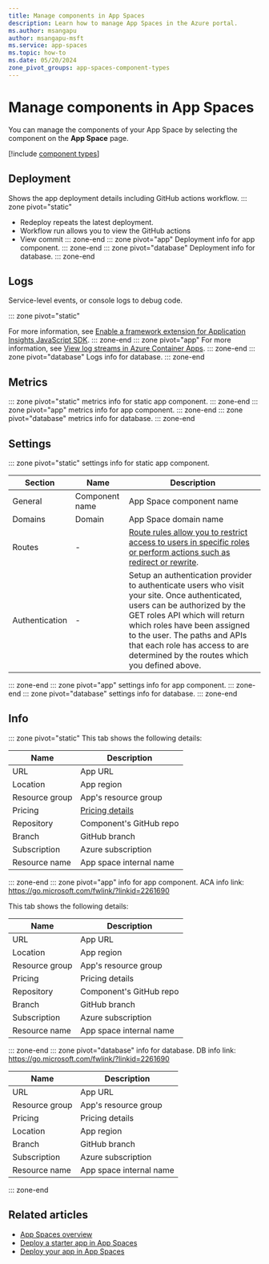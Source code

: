 ```yaml
---
title: Manage components in App Spaces
description: Learn how to manage App Spaces in the Azure portal.
ms.author: msangapu
author: msangapu-msft
ms.service: app-spaces
ms.topic: how-to
ms.date: 05/20/2024
zone_pivot_groups: app-spaces-component-types
---
```


# Manage components in App Spaces

You can manage the components of your App Space by selecting the component on the __App Space__ page. 

[!include [component types](./includes/component-types-table.md)]


## Deployment

Shows the app deployment details including GitHub actions workflow. 
::: zone pivot="static"
- Redeploy repeats the latest deployment.
- Workflow run allows you to view the GitHub actions 
- View commit
::: zone-end
::: zone pivot="app"
Deployment info for app component.
::: zone-end
::: zone pivot="database"
Deployment info for database.
::: zone-end



## Logs

Service-level events, or console logs to debug code. 

::: zone pivot="static"

For more information, see [Enable a framework extension for Application Insights JavaScript SDK](https://go.microsoft.com/fwlink/?linkid=2269911).
::: zone-end
::: zone pivot="app"
For more information, see [View log streams in Azure Container Apps](https://go.microsoft.com/fwlink/?linkid=2259026).
::: zone-end
::: zone pivot="database"
Logs info for database.
::: zone-end


## Metrics

::: zone pivot="static"
metrics info for static app component.
::: zone-end
::: zone pivot="app"
metrics info for app component.
::: zone-end
::: zone pivot="database"
metrics info for database.
::: zone-end

## Settings


::: zone pivot="static"
settings info for static app component.

|Section| Name | Description |
|-------|------|-------------|
|General | Component name | App Space component name |
|Domains | Domain | App Space domain name |
|Routes | - | [Route rules allow you to restrict access to users in specific roles or perform actions such as redirect or rewrite](../static-web-apps/configuration.md#routes). |
|Authentication | - | Setup an authentication provider to authenticate users who visit your site. Once authenticated, users can be authorized by the GET roles API which will return which roles have been assigned to the user. The paths and APIs that each role has access to are determined by the routes which you defined above.|
::: zone-end
::: zone pivot="app"
settings info for app component.
::: zone-end
::: zone pivot="database"
settings info for database.
::: zone-end


## Info

::: zone pivot="static"
This tab shows the following details:

| Name | Description |
|------|-------------|
|URL | App URL |
|Location | App region |
|Resource group | App's resource group |
|Pricing | [Pricing details](https://go.microsoft.com/fwlink/?linkid=2260405) |
|Repository|Component's GitHub repo|
|Branch|GitHub branch|
|Subscription|Azure subscription|
|Resource name|App space internal name|
::: zone-end
::: zone pivot="app"
info for app component.
ACA info link: https://go.microsoft.com/fwlink/?linkid=2261690

This tab shows the following details:

| Name | Description |
|------|-------------|
|URL | App URL |
|Location | App region |
|Resource group | App's resource group |
|Pricing | Pricing details |
|Repository|Component's GitHub repo|
|Branch|GitHub branch|
|Subscription|Azure subscription|
|Resource name|App space internal name|
::: zone-end
::: zone pivot="database"
info for database.
DB info link: https://go.microsoft.com/fwlink/?linkid=2261690

| Name | Description |
|------|-------------|
|URL | App URL |
|Resource group | App's resource group |
|Pricing | Pricing details |
|Location | App region |
|Branch|GitHub branch|
|Subscription|Azure subscription|
|Resource name|App space internal name|

::: zone-end




## Related articles

- [App Spaces overview](overview.md)
- [Deploy a starter app in App Spaces](quickstart-deploy-starter-app.md)
- [Deploy your app in App Spaces](quickstart-deploy-your-app.md)
